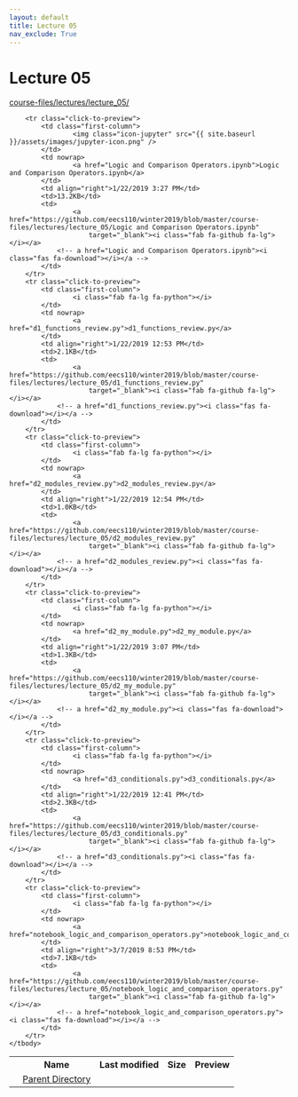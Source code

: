 ```yaml
---
layout: default
title: Lecture 05
nav_exclude: True
---
```


# Lecture 05

[course-files/lectures/lecture_05/](.)

<table class="tbl-files">
    <tbody>
        <tr>
            <th valign="top"></th>
            <th>Name</th>
            <th>Last modified</th>
            <th>Size</th>
            <th>Preview</th>
        </tr>
        <tr>
            <td valign="top">
                <i class="fa fa-folder-open"></i>
            </td>
            <td><a href="../">Parent Directory</a></td>
            <td>&nbsp;</td>
            <td>&nbsp;</td>
            <td>&nbsp;</td>
        </tr>

        <tr class="click-to-preview">
            <td class="first-column">
                    <img class="icon-jupyter" src="{{ site.baseurl }}/assets/images/jupyter-icon.png" />
            </td>
            <td nowrap>
                    <a href="Logic and Comparison Operators.ipynb">Logic and Comparison Operators.ipynb</a>
            </td>
            <td align="right">1/22/2019 3:27 PM</td>
            <td>13.2KB</td>
            <td>
                    <a href="https://github.com/eecs110/winter2019/blob/master/course-files/lectures/lecture_05/Logic and Comparison Operators.ipynb" 
                        target="_blank"><i class="fab fa-github fa-lg"></i></a>
                <!-- a href="Logic and Comparison Operators.ipynb"><i class="fas fa-download"></i></a -->
            </td>
        </tr>
        <tr class="click-to-preview">
            <td class="first-column">
                    <i class="fab fa-lg fa-python"></i>
            </td>
            <td nowrap>
                    <a href="d1_functions_review.py">d1_functions_review.py</a>
            </td>
            <td align="right">1/22/2019 12:53 PM</td>
            <td>2.1KB</td>
            <td>
                    <a href="https://github.com/eecs110/winter2019/blob/master/course-files/lectures/lecture_05/d1_functions_review.py" 
                        target="_blank"><i class="fab fa-github fa-lg"></i></a>
                <!-- a href="d1_functions_review.py"><i class="fas fa-download"></i></a -->
            </td>
        </tr>
        <tr class="click-to-preview">
            <td class="first-column">
                    <i class="fab fa-lg fa-python"></i>
            </td>
            <td nowrap>
                    <a href="d2_modules_review.py">d2_modules_review.py</a>
            </td>
            <td align="right">1/22/2019 12:54 PM</td>
            <td>1.0KB</td>
            <td>
                    <a href="https://github.com/eecs110/winter2019/blob/master/course-files/lectures/lecture_05/d2_modules_review.py" 
                        target="_blank"><i class="fab fa-github fa-lg"></i></a>
                <!-- a href="d2_modules_review.py"><i class="fas fa-download"></i></a -->
            </td>
        </tr>
        <tr class="click-to-preview">
            <td class="first-column">
                    <i class="fab fa-lg fa-python"></i>
            </td>
            <td nowrap>
                    <a href="d2_my_module.py">d2_my_module.py</a>
            </td>
            <td align="right">1/22/2019 3:07 PM</td>
            <td>1.3KB</td>
            <td>
                    <a href="https://github.com/eecs110/winter2019/blob/master/course-files/lectures/lecture_05/d2_my_module.py" 
                        target="_blank"><i class="fab fa-github fa-lg"></i></a>
                <!-- a href="d2_my_module.py"><i class="fas fa-download"></i></a -->
            </td>
        </tr>
        <tr class="click-to-preview">
            <td class="first-column">
                    <i class="fab fa-lg fa-python"></i>
            </td>
            <td nowrap>
                    <a href="d3_conditionals.py">d3_conditionals.py</a>
            </td>
            <td align="right">1/22/2019 12:41 PM</td>
            <td>2.3KB</td>
            <td>
                    <a href="https://github.com/eecs110/winter2019/blob/master/course-files/lectures/lecture_05/d3_conditionals.py" 
                        target="_blank"><i class="fab fa-github fa-lg"></i></a>
                <!-- a href="d3_conditionals.py"><i class="fas fa-download"></i></a -->
            </td>
        </tr>
        <tr class="click-to-preview">
            <td class="first-column">
                    <i class="fab fa-lg fa-python"></i>
            </td>
            <td nowrap>
                    <a href="notebook_logic_and_comparison_operators.py">notebook_logic_and_comparison_operators.py</a>
            </td>
            <td align="right">3/7/2019 8:53 PM</td>
            <td>7.1KB</td>
            <td>
                    <a href="https://github.com/eecs110/winter2019/blob/master/course-files/lectures/lecture_05/notebook_logic_and_comparison_operators.py" 
                        target="_blank"><i class="fab fa-github fa-lg"></i></a>
                <!-- a href="notebook_logic_and_comparison_operators.py"><i class="fas fa-download"></i></a -->
            </td>
        </tr>
    </tbody>
</table>

